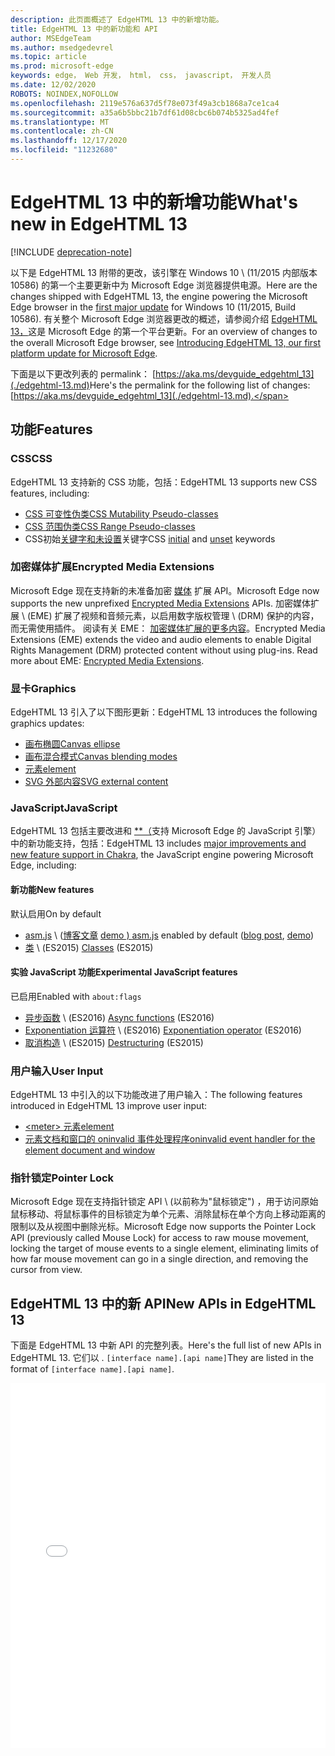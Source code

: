 ```yaml
---
description: 此页面概述了 EdgeHTML 13 中的新增功能。
title: EdgeHTML 13 中的新功能和 API
author: MSEdgeTeam
ms.author: msedgedevrel
ms.topic: article
ms.prod: microsoft-edge
keywords: edge， Web 开发， html， css， javascript， 开发人员
ms.date: 12/02/2020
ROBOTS: NOINDEX,NOFOLLOW
ms.openlocfilehash: 2119e576a637d5f78e073f49a3cb1868a7ce1ca4
ms.sourcegitcommit: a35a6b5bbc21b7df61d08cbc6b074b5325ad4fef
ms.translationtype: MT
ms.contentlocale: zh-CN
ms.lasthandoff: 12/17/2020
ms.locfileid: "11232680"
---
```

# <span data-ttu-id="6988b-104">EdgeHTML 13 中的新增功能</span><span class="sxs-lookup"><span data-stu-id="6988b-104">What's new in EdgeHTML 13</span></span>  

[!INCLUDE [deprecation-note](../../includes/legacy-edge-note.md)]  

<span data-ttu-id="6988b-105">以下是 EdgeHTML 13 附带的更改，该引擎在 Windows 10 [](https://blogs.windows.com/windowsexperience/2015/11/12) \ (11/2015 内部版本 10586\) 的第一个主要更新中为 Microsoft Edge 浏览器提供电源。</span><span class="sxs-lookup"><span data-stu-id="6988b-105">Here are the changes shipped with EdgeHTML 13, the engine powering the Microsoft Edge browser in the [first major update](https://blogs.windows.com/windowsexperience/2015/11/12) for Windows 10 \(11/2015, Build 10586\).</span></span>  <span data-ttu-id="6988b-106">有关整个 Microsoft Edge 浏览器更改的概述，请参阅介绍 [EdgeHTML 13，](https://blogs.windows.com/msedgedev/2015/11/16)这是 Microsoft Edge 的第一个平台更新。</span><span class="sxs-lookup"><span data-stu-id="6988b-106">For an overview of changes to the overall Microsoft Edge browser, see [Introducing EdgeHTML 13, our first platform update for Microsoft Edge](https://blogs.windows.com/msedgedev/2015/11/16).</span></span>  

<span data-ttu-id="6988b-107">下面是以下更改列表的 permalink： [https://aka.ms/devguide_edgehtml_13](./edgehtml-13.md)</span><span class="sxs-lookup"><span data-stu-id="6988b-107">Here's the permalink for the following list of changes:  [https://aka.ms/devguide_edgehtml_13](./edgehtml-13.md).</span></span>  

## <span data-ttu-id="6988b-108">功能</span><span class="sxs-lookup"><span data-stu-id="6988b-108">Features</span></span>  

### <span data-ttu-id="6988b-109">CSS</span><span class="sxs-lookup"><span data-stu-id="6988b-109">CSS</span></span>  

<span data-ttu-id="6988b-110">EdgeHTML 13 支持新的 CSS 功能，包括：</span><span class="sxs-lookup"><span data-stu-id="6988b-110">EdgeHTML 13 supports new CSS features, including:</span></span>  

*   [<span data-ttu-id="6988b-111">CSS 可变性伪类</span><span class="sxs-lookup"><span data-stu-id="6988b-111">CSS Mutability Pseudo-classes</span></span>](https://developer.microsoft.com/microsoft-edge/platform/status/cssmutabilitypseudoclasses)  
*   [<span data-ttu-id="6988b-112">CSS 范围伪类</span><span class="sxs-lookup"><span data-stu-id="6988b-112">CSS Range Pseudo-classes</span></span>](https://developer.microsoft.com/microsoft-edge/platform/status/cssrangepseudoclasses)  
*   <span data-ttu-id="6988b-113">CSS[](https://developer.microsoft.com/microsoft-edge/platform/status/cssinitialvalue)初始[关键字和未设置](https://developer.microsoft.com/microsoft-edge/platform/status/cssunsetvalue)关键字</span><span class="sxs-lookup"><span data-stu-id="6988b-113">CSS [initial](https://developer.microsoft.com/microsoft-edge/platform/status/cssinitialvalue) and [unset](https://developer.microsoft.com/microsoft-edge/platform/status/cssunsetvalue) keywords</span></span>  

### <span data-ttu-id="6988b-114">加密媒体扩展</span><span class="sxs-lookup"><span data-stu-id="6988b-114">Encrypted Media Extensions</span></span>  

<span data-ttu-id="6988b-115">Microsoft Edge 现在支持新的未准备加密 [媒体](https://w3.org/TR/encrypted-media) 扩展 API。</span><span class="sxs-lookup"><span data-stu-id="6988b-115">Microsoft Edge now supports the new unprefixed [Encrypted Media Extensions](https://w3.org/TR/encrypted-media) APIs.</span></span>  <span data-ttu-id="6988b-116">加密媒体扩展 \ (EME\) 扩展了视频和音频元素，以启用数字版权管理 \ (DRM\) 保护的内容，而无需使用插件。 阅读有关 EME：  [加密媒体扩展的更多内容](https://developer.mozilla.org/docs/Web/API/Encrypted_Media_Extensions_API)。</span><span class="sxs-lookup"><span data-stu-id="6988b-116">Encrypted Media Extensions \(EME\) extends the video and audio elements to enable Digital Rights Management \(DRM\) protected content without using plug-ins.  Read more about EME:  [Encrypted Media Extensions](https://developer.mozilla.org/docs/Web/API/Encrypted_Media_Extensions_API).</span></span>  

### <span data-ttu-id="6988b-117">显卡</span><span class="sxs-lookup"><span data-stu-id="6988b-117">Graphics</span></span>  

<span data-ttu-id="6988b-118">EdgeHTML 13 引入了以下图形更新：</span><span class="sxs-lookup"><span data-stu-id="6988b-118">EdgeHTML 13 introduces the following graphics updates:</span></span>  

*   [<span data-ttu-id="6988b-119">画布椭圆</span><span class="sxs-lookup"><span data-stu-id="6988b-119">Canvas ellipse</span></span>](https://developer.microsoft.com/microsoft-edge/platform/status/canvas2dellipse)  
*   [<span data-ttu-id="6988b-120">画布混合模式</span><span class="sxs-lookup"><span data-stu-id="6988b-120">Canvas blending modes</span></span>](https://developer.microsoft.com/microsoft-edge/platform/status/compositingandblendingincanvas2d)  
*   [<picture> <span data-ttu-id="6988b-121">元素</span><span class="sxs-lookup"><span data-stu-id="6988b-121">element</span></span>](https://developer.microsoft.com/microsoft-edge/platform/status/pictureelement)  
*   [<span data-ttu-id="6988b-122">SVG 外部内容</span><span class="sxs-lookup"><span data-stu-id="6988b-122">SVG external content</span></span>](https://developer.microsoft.com/microsoft-edge/platform/status/svgexternalcontent)  

### <span data-ttu-id="6988b-123">JavaScript</span><span class="sxs-lookup"><span data-stu-id="6988b-123">JavaScript</span></span>  

<span data-ttu-id="6988b-124">EdgeHTML 13 包括主要改进和 [\*\*（](https://blogs.windows.com/msedgedev/2015/09/30)支持 Microsoft Edge 的 JavaScript 引擎）中的新功能支持，包括：</span><span class="sxs-lookup"><span data-stu-id="6988b-124">EdgeHTML 13 includes [major improvements and new feature support in Chakra](https://blogs.windows.com/msedgedev/2015/09/30), the JavaScript engine powering Microsoft Edge, including:</span></span>  

#### <span data-ttu-id="6988b-125">新功能</span><span class="sxs-lookup"><span data-stu-id="6988b-125">New features</span></span>  

<span data-ttu-id="6988b-126">默认启用</span><span class="sxs-lookup"><span data-stu-id="6988b-126">On by default</span></span>  

*   <span data-ttu-id="6988b-127">[asm.js](https://developer.microsoft.com/microsoft-edge/platform/status/asmjs/?q=asm.js) \ ([博客文章](https://blogs.windows.com/msedgedev/2015/11/10) [demo \) ](https://dev.windows.com/microsoft-edge/testdrive/demos/chess)</span><span class="sxs-lookup"><span data-stu-id="6988b-127">[asm.js](https://developer.microsoft.com/microsoft-edge/platform/status/asmjs/?q=asm.js) enabled by default \([blog post](https://blogs.windows.com/msedgedev/2015/11/10), [demo](https://dev.windows.com/microsoft-edge/testdrive/demos/chess)\)</span></span>  
*   <span data-ttu-id="6988b-128">[类](https://developer.microsoft.com/microsoft-edge/platform/status/asmjs/?q=classes) \ (ES2015\) </span><span class="sxs-lookup"><span data-stu-id="6988b-128">[Classes](https://developer.microsoft.com/microsoft-edge/platform/status/asmjs/?q=classes) \(ES2015\)</span></span>  

#### <span data-ttu-id="6988b-129">实验 JavaScript 功能</span><span class="sxs-lookup"><span data-stu-id="6988b-129">Experimental JavaScript features</span></span>  

<span data-ttu-id="6988b-130">已启用</span><span class="sxs-lookup"><span data-stu-id="6988b-130">Enabled with</span></span> `about:flags`  

*   <span data-ttu-id="6988b-131">[异步函数](https://developer.microsoft.com/microsoft-edge/platform/status/asyncfunctions/?q=async%20functions) \ (ES2016\) </span><span class="sxs-lookup"><span data-stu-id="6988b-131">[Async functions](https://developer.microsoft.com/microsoft-edge/platform/status/asyncfunctions/?q=async%20functions) \(ES2016\)</span></span>  
*   <span data-ttu-id="6988b-132">[Exponentiation 运算符](https://developer.microsoft.com/microsoft-edge/platform/status/exponentiationoperatores2016/?q=exponentiation%20operator) \ (ES2016\) </span><span class="sxs-lookup"><span data-stu-id="6988b-132">[Exponentiation operator](https://developer.microsoft.com/microsoft-edge/platform/status/exponentiationoperatores2016/?q=exponentiation%20operator) \(ES2016\)</span></span>  
*   <span data-ttu-id="6988b-133">[取消构造](https://developer.microsoft.com/microsoft-edge/platform/status/destructuringES2015/?q=destructuring) \ (ES2015\) </span><span class="sxs-lookup"><span data-stu-id="6988b-133">[Destructuring](https://developer.microsoft.com/microsoft-edge/platform/status/destructuringES2015/?q=destructuring) \(ES2015\)</span></span>  

### <span data-ttu-id="6988b-134">用户输入</span><span class="sxs-lookup"><span data-stu-id="6988b-134">User Input</span></span>  

<span data-ttu-id="6988b-135">EdgeHTML 13 中引入的以下功能改进了用户输入：</span><span class="sxs-lookup"><span data-stu-id="6988b-135">The following features introduced in EdgeHTML 13 improve user input:</span></span>  

*   [\<meter\> <span data-ttu-id="6988b-136">元素</span><span class="sxs-lookup"><span data-stu-id="6988b-136">element</span></span>](https://developer.microsoft.com/microsoft-edge/platform/status/meterelement)  
*   [<span data-ttu-id="6988b-137">元素文档和窗口的 oninvalid 事件处理程序</span><span class="sxs-lookup"><span data-stu-id="6988b-137">oninvalid event handler for the element document and window</span></span>](https://developer.microsoft.com/microsoft-edge/platform/status/oninvalideventhandler)  

### <span data-ttu-id="6988b-138">指针锁定</span><span class="sxs-lookup"><span data-stu-id="6988b-138">Pointer Lock</span></span>  

<span data-ttu-id="6988b-139">Microsoft Edge 现在支持指针锁定 API \ (以前称为"鼠标锁定"\) ，用于访问原始鼠标移动、将鼠标事件的目标锁定为单个元素、消除鼠标在单个方向上移动距离的限制以及从视图中删除光标。</span><span class="sxs-lookup"><span data-stu-id="6988b-139">Microsoft Edge now supports the Pointer Lock API \(previously called Mouse Lock\) for access to raw mouse movement, locking the target of mouse events to a single element, eliminating limits of how far mouse movement can go in a single direction, and removing the cursor from view.</span></span>  

## <span data-ttu-id="6988b-140">EdgeHTML 13 中的新 API</span><span class="sxs-lookup"><span data-stu-id="6988b-140">New APIs in EdgeHTML 13</span></span>  

<span data-ttu-id="6988b-141">下面是 EdgeHTML 13 中新 API 的完整列表。</span><span class="sxs-lookup"><span data-stu-id="6988b-141">Here's the full list of new APIs in EdgeHTML 13.</span></span>  <span data-ttu-id="6988b-142">它们以 . `[interface name].[api name]`</span><span class="sxs-lookup"><span data-stu-id="6988b-142">They are listed in the format of `[interface name].[api name]`.</span></span>  

<iframe height='584' scrolling='no' title='<span data-ttu-id="6988b-143">EdgeHTML 13 中的新 API</span><span class="sxs-lookup"><span data-stu-id="6988b-143">New APIs in EdgeHTML 13</span></span>' src='//codepen.io/MicrosoftEdgeDocumentation/embed/vmzxEY/?height=584&theme-id=23761&default-tab=result&embed-version=2' frameborder='no' allowtransparency='true' allowfullscreen='true' style='width:  100%;'><span data-ttu-id="6988b-144">请参阅 EdgeHTML 13 中的笔新 API（由 Microsoft Edge 文档 <a href='https://codepen.io/MicrosoftEdgeDocumentation/pen/vmzxEY/'> </a> <a href='http://codepen.io/MicrosoftEdgeDocumentation'> (@MicrosoftEdgeDocumentation) </a> <a href='http://codepen.io'> CodePen 上 </a> ）。</span><span class="sxs-lookup"><span data-stu-id="6988b-144">See the Pen <a href='https://codepen.io/MicrosoftEdgeDocumentation/pen/vmzxEY/'>New APIs in EdgeHTML 13</a> by Microsoft Edge Docs (<a href='http://codepen.io/MicrosoftEdgeDocumentation'>@MicrosoftEdgeDocumentation</a>) on <a href='http://codepen.io'>CodePen</a>.</span></span></iframe>  
